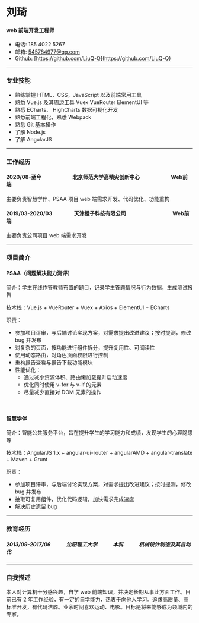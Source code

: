 # 刘琦

#### web 前端开发工程师

* 电话: 185 4022 5267
* 邮箱: 545784977@qq.com
* Github: [https://github.com/LiuQ-Q](https://github.com/LiuQ-Q)

---

### 专业技能

* 熟练掌握 HTML，CSS，JavaScript 以及前端常用工具
* 熟悉 Vue.js 及其周边工具 Vuex VueRouter ElementUI 等
* 熟悉 ECharts、 HighCharts 数据可视化开发
* 熟悉前端工程化，熟悉 Webpack
* 熟悉 Git 基本操作
* 了解 Node.js
* 了解 AngularJS

---

### 工作经历

#### 2020/08-至今　　　　　　北京师范大学高精尖创新中心　　　　　　Web前端

主要负责智慧学伴、PSAA 项目 web 端需求开发、代码优化、功能重构

#### 2019/03-2020/03　　　　&nbsp;天津橙子科技有限公司　　　　　　　　　Web前端

主要负责公司项目 web 端需求开发

---

### 项目简介

#### PSAA（问题解决能力测评）

简介：学生在线作答教师布置的题目，记录学生答题情况与行为数据，生成测试报告

技术栈：Vue.js + VueRouter + Vuex + Axios + ElementUI + ECharts

职责：
* 参加项目评审，与后端讨论实现方案，对需求提出改进建议；按时提测，修改 bug 并发布
* 对复杂的页面，按功能进行组件拆分，提升复用性、可阅读性
* 使用动态路由，对角色页面权限进行控制
* 重构报告查看与报告下载功能模块
* 性能优化：
  * 通过减小资源体积、路由懒加载提升启动速度
  * 优化同时使用 v-for 与 v-if 的元素
  * 尽量减少直接对 DOM 元素的操作

<br/>

#### 智慧学伴

简介：智能公共服务平台，旨在提升学生的学习能力和成绩，发现学生的心理隐患等

技术栈：AngularJS 1.x + angular-ui-router + angularAMD + angular-translate + Maven + Grunt

职责：
* 参加项目评审，与后端讨论实现方案，对需求提出改进建议；按时提测，修改 bug 并发布
* 抽取可复用组件，优化代码逻辑，加快需求完成速度
* 解决历史遗留 bug

<!-- <br/>

#### 博客项目

简介：主要为个人对前端、服务端相关技术练习，搭建个人网站，记录一些学习内容

链接：[http://liu7.xyz/](http://liu7.xyz/)

职责：

* 使用 Nuxt.js + TypeScript + ElementUI 构建项目前端，使用 webpack 进行项目压缩打包
* 使用 Egg.js + MySql 构建项目服务端
* 使用 Nginx 构建服务器，运行于阿里云服务器 CentOS 操作系统 -->

---

### 教育经历

##### 2013/09-2017/06　　　沈阳理工大学　　　本科　　　机械设计制造及其自动化

---

### 自我描述

本人对计算机十分感兴趣，自学 web 前端知识，并决定长期从事此方面工作。目前已有 2 年工作经验，有一定的自学能力，热衷于向他人学习。追求高质量、高标准开发，有代码洁癖。业余时间喜欢运动、电影。目标是将来能够成为领域内的专家。